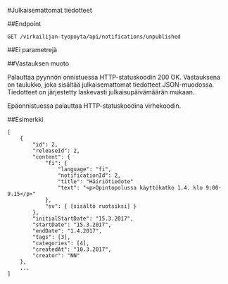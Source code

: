 #Julkaisemattomat tiedotteet

##Endpoint

`GET /virkailijan-tyopoyta/api/notifications/unpublished`

##Ei parametrejä

##Vastauksen muoto

Palauttaa pyynnön onnistuessa HTTP-statuskoodin 200 OK. Vastauksena on
taulukko, joka sisältää julkaisemattomat tiedotteet JSON-muodossa. 
Tiedotteet on järjestetty laskevasti julkaisupäivämäärän mukaan.

Epäonnistuessa palauttaa HTTP-statuskoodina virhekoodin.

##Esimerkki

```
[
    {
        "id": 2,
        "releaseId": 2,
        "content": {
            "fi": {
                "language": "fi",
                "notificationId": 2,
                "title": "Häiriötiedote"
                "text": "<p>Opintopolussa käyttökatko 1.4. klo 9:00-9.15</p>"
            },
            "sv": { [sisältö ruotsiksi] }
        },
        "initialStartDate": "15.3.2017",
        "startDate": "15.3.2017",
        "endDate": "1.4.2017",
        "tags": [3],
        "categories": [4],
        "createdAt": "10.3.2017",
        "creator": "NN"
    },
    ...
]
```
